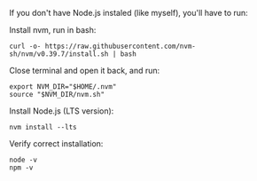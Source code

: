 If you don't have Node.js instaled (like myself), you'll have to run:

Install nvm, run in bash:
```
curl -o- https://raw.githubusercontent.com/nvm-sh/nvm/v0.39.7/install.sh | bash
```

Close terminal and open it back, and run:
```
export NVM_DIR="$HOME/.nvm"
source "$NVM_DIR/nvm.sh"
```

Install Node.js (LTS version):
```
nvm install --lts
```

Verify correct installation:
```
node -v
npm -v
```
